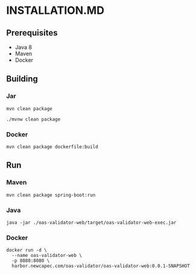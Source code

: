 # INSTALLATION.MD



## Prerequisites


* Java 8
* Maven
* Docker



## Building

### Jar

```
mvn clean package
```


```
./mvnw clean package
```



### Docker

```
mvn clean package dockerfile:build
```



## Run

### Maven

```
mvn clean package spring-boot:run
```



### Java

```
java -jar ./oas-validator-web/target/oas-validator-web-exec.jar
```



### Docker

```
docker run -d \
  --name oas-validator-web \
  -p 8080:8080 \
  harbor.newcapec.com/oas-validator/oas-validator-web:0.0.1-SNAPSHOT
```

